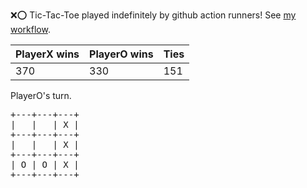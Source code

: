 :x::o: Tic-Tac-Toe played indefinitely by github action runners! See [my workflow](.github/workflows/play.yaml).

|PlayerX wins|PlayerO wins|Ties|
|-|-|-|
|370|330|151|

PlayerO's turn.

<pre>
+---+---+---+
|   |   | X |
+---+---+---+
|   |   | X |
+---+---+---+
| O | O | X |
+---+---+---+
</pre>